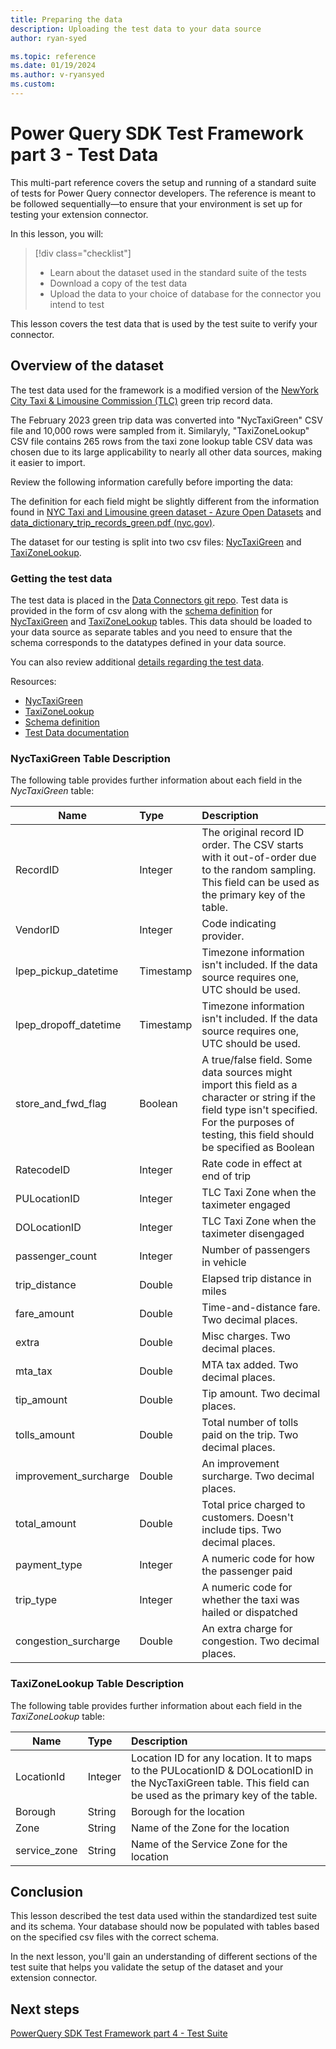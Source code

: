 ```yaml
---
title: Preparing the data
description: Uploading the test data to your data source
author: ryan-syed

ms.topic: reference
ms.date: 01/19/2024
ms.author: v-ryansyed
ms.custom:
---
```


# Power Query SDK Test Framework part 3 - Test Data

This multi-part reference covers the setup and running of a standard suite of tests for Power Query connector developers. The reference is meant to be followed sequentially—to ensure that your environment is set up for testing your extension connector.

In this lesson, you will:

> [!div class="checklist"]
>
> * Learn about the dataset used in the standard suite of the tests
> * Download a copy of the test data
> * Upload the data to your choice of database for the connector you intend to test

This lesson covers the test data that is used by the test suite to verify your connector.

## Overview of the dataset

The test data used for the framework is a modified version of the [NewYork City Taxi & Limousine Commission (TLC)](https://www.nyc.gov/site/tlc/about/tlc-trip-record-data.page) green trip record data.

The February 2023 green trip data was converted into "NycTaxiGreen" CSV file and 10,000 rows were sampled from it. Similaryly, "TaxiZoneLookup" CSV file contains 265 rows from the taxi zone lookup table
CSV data was chosen due to its large applicability to nearly all other data sources, making it easier to import.

Review the following information carefully before importing the data:

The definition for each field might be slightly different from the information found in [NYC Taxi and Limousine green dataset - Azure Open Datasets](/azure/open-datasets/dataset-taxi-green?tabs=azureml-opendatasets) and [data_dictionary_trip_records_green.pdf (nyc.gov)](https://www.nyc.gov/assets/tlc/downloads/pdf/data_dictionary_trip_records_green.pdf).

The dataset for our testing is split into two csv files: [NycTaxiGreen](https://github.com/microsoft/DataConnectors/tree/master/testframework/data/nyc_taxi_tripdata.csv) and [TaxiZoneLookup](https://github.com/microsoft/DataConnectors/tree/master/testframework/data/taxi+_zone_lookup.csv).

### Getting the test data

The test data is placed in the [Data Connectors git repo](https://github.com/microsoft/DataConnectors/tree/master/testframework/data/). Test data is provided in the form of csv along with the [schema definition](https://github.com/microsoft/DataConnectors/tree/master/testframework/data/PQSDKTestFrameworkDataSchema.sql) for [NycTaxiGreen](https://github.com/microsoft/DataConnectors/tree/master/testframework/data/nyc_taxi_tripdata.csv) and [TaxiZoneLookup](https://github.com/microsoft/DataConnectors/tree/master/testframework/data/taxi+_zone_lookup.csv) tables. This data should be loaded to your data source as separate tables and you need to ensure that the schema corresponds to the datatypes defined in your data source.

You can also review additional [details regarding the test data](https://github.com/microsoft/DataConnectors/tree/master/testframework/data/PQSDKTestData.md).

Resources:

* [NycTaxiGreen](https://github.com/microsoft/DataConnectors/tree/master/testframework/data/nyc_taxi_tripdata.csv)
* [TaxiZoneLookup](https://github.com/microsoft/DataConnectors/tree/master/testframework/data/taxi+_zone_lookup.csv)
* [Schema definition](https://github.com/microsoft/DataConnectors/tree/master/testframework/data/PQSDKTestFrameworkDataSchema.sql)
* [Test Data documentation](https://github.com/microsoft/DataConnectors/tree/master/testframework/data/PQSDKTestData.md)

### NycTaxiGreen Table Description

The following table provides further information about each field in the *NycTaxiGreen* table:

|Name                         |Type       | Description                                                                                                                                                                                              |
|-----------------------------|:----------|:---------------------------------------------------------------------------------------------------------------------------------------------------------------------------------------------------------|
| RecordID                    | Integer   | The original record ID order. The CSV starts with it out-of-order due to the random sampling. This field can be used as the primary key of the table.                                                    |
| VendorID                    | Integer   | Code indicating provider.                                                                                                                                                                                |
| lpep_pickup_datetime        | Timestamp | Timezone information isn't included. If the data source requires one, UTC should be used.                                                                                                                |
| lpep_dropoff_datetime       | Timestamp | Timezone information isn't included. If the data source requires one, UTC should be used.                                                                                                                |
| store_and_fwd_flag          | Boolean   | A true/false field. Some data sources might import this field as a character or string if the field type isn't specified. For the purposes of testing, this field should be specified as Boolean         |
| RatecodeID                  | Integer   | Rate code in effect at end of trip                                                                                                                                                                       |
| PULocationID                | Integer   | TLC Taxi Zone when the taximeter engaged                                                                                                                                                                 |
| DOLocationID                | Integer   | TLC Taxi Zone when the taximeter disengaged                                                                                                                                                              |
| passenger_count             | Integer   | Number of passengers in vehicle                                                                                                                                                                          |
| trip_distance               | Double    | Elapsed trip distance in miles                                                                                                                                                                           |
| fare_amount                 | Double    | Time-and-distance fare. Two decimal places.                                                                                                                                                              |
| extra                       | Double    | Misc charges. Two decimal places.                                                                                                                                                                        |
| mta_tax                     | Double    | MTA tax added. Two decimal places.                                                                                                                                                                       |
| tip_amount                  | Double    | Tip amount. Two decimal places.                                                                                                                                                                          |
| tolls_amount                | Double    | Total number of tolls paid on the trip. Two decimal places.                                                                                                                                              |
| improvement_surcharge       | Double    | An improvement surcharge. Two decimal places.                                                                                                                                                            |
| total_amount                | Double    | Total price charged to customers. Doesn't include tips. Two decimal places.                                                                                                                              |
| payment_type                | Integer   | A numeric code for how the passenger paid                                                                                                                                                                |
| trip_type                   | Integer   | A numeric code for whether the taxi was hailed or dispatched                                                                                                                                             |
| congestion_surcharge        | Double    | An extra charge for congestion. Two decimal places.                                                                                                                                                      |

### TaxiZoneLookup Table Description

The following table provides further information about each field in the *TaxiZoneLookup* table:

|Name          |Type     | Description                                                                                                                                                                 |
|--------------|:--------|:----------------------------------------------------------------------------------------------------------------------------------------------------------------------------|
| LocationId   | Integer | Location ID for any location. It to maps to the PULocationID & DOLocationID in the NycTaxiGreen table. This field can be used as the primary key of the table.              |
| Borough      | String  | Borough for the location                                                                                                                                                    |
| Zone         | String  | Name of the Zone for the location                                                                                                                                           |
| service_zone | String  | Name of the Service Zone for the location                                                                                                                                   |

## Conclusion

This lesson described the test data used within the standardized test suite and its schema. Your database should now be populated with tables based on the specified csv files with the correct schema.

In the next lesson, you'll gain an understanding of different sections of the test suite that helps you validate the setup of the dataset and your extension connector.

## Next steps

[PowerQuery SDK Test Framework part 4 - Test Suite](../4-tests/readme.md)
